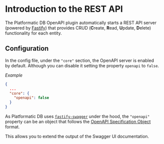 # Introduction to the REST API

The Platformatic DB OpenAPI plugin automatically starts a REST API server (powered by [Fastify](https://fastify.io)) that provides CRUD (**C**reate, **R**ead, **U**pdate, **D**elete) functionality for each entity.

## Configuration

In the config file, under the `"core"` section, the OpenAPI server is enabled by default. Although you can disable it setting the property `openapi` to `false`.

_Example_

```json
{
  ...
  "core": {
    "openapi": false
  }
}
```

As Platformatic DB uses [`fastify-swagger`](https://github.com/fastify/fastify-swagger) under the hood, the `"openapi"` property can be an object that follows the [OpenAPI Specification Object](https://swagger.io/specification/#oasObject) format.

This allows you to extend the output of the Swagger UI documentation.

